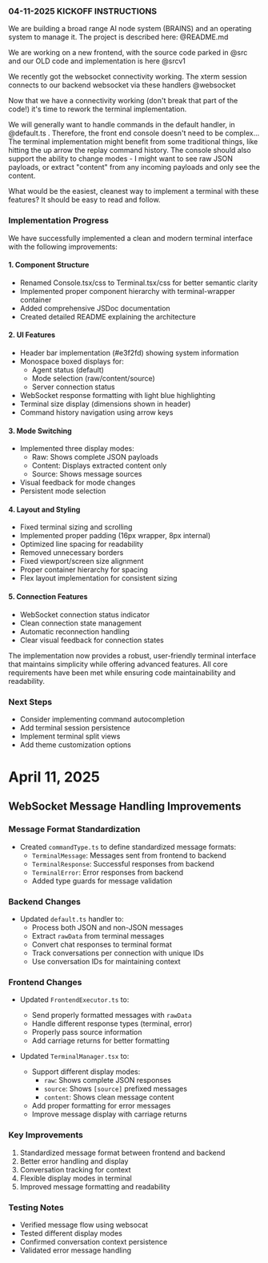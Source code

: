 ### 04-11-2025 KICKOFF INSTRUCTIONS

We are building a broad range AI node system (BRAINS) and an operating system to manage it. The project is described here: 
@README.md 

We are working on a new frontend, with the source code parked in @src and our OLD code and implementation is here @srcv1 

We recently got the websocket connectivity working. The xterm session connects to our backend websocket via these handlers @websocket 

Now that we have a connectivity working (don't break that part of the code!) it's time to rework the terminal implementation. 

We will generally want to handle commands in the default handler, in @default.ts . Therefore, the front end console doesn't need to be complex... The terminal implementation might benefit from some traditional things, like hitting the up arrow the replay command history. The console should also support the ability to change modes - I might want to see raw JSON payloads, or extract "content" from any incoming payloads and only see the content. 

What would be the easiest, cleanest way to implement a terminal with these features? It should be easy to read and follow.

### Implementation Progress

We have successfully implemented a clean and modern terminal interface with the following improvements:

#### 1. Component Structure
- Renamed Console.tsx/css to Terminal.tsx/css for better semantic clarity
- Implemented proper component hierarchy with terminal-wrapper container
- Added comprehensive JSDoc documentation
- Created detailed README explaining the architecture

#### 2. UI Features
- Header bar implementation (#e3f2fd) showing system information
- Monospace boxed displays for:
  - Agent status (default)
  - Mode selection (raw/content/source)
  - Server connection status
- WebSocket response formatting with light blue highlighting
- Terminal size display (dimensions shown in header)
- Command history navigation using arrow keys

#### 3. Mode Switching
- Implemented three display modes:
  - Raw: Shows complete JSON payloads
  - Content: Displays extracted content only
  - Source: Shows message sources
- Visual feedback for mode changes
- Persistent mode selection

#### 4. Layout and Styling
- Fixed terminal sizing and scrolling
- Implemented proper padding (16px wrapper, 8px internal)
- Optimized line spacing for readability
- Removed unnecessary borders
- Fixed viewport/screen size alignment
- Proper container hierarchy for spacing
- Flex layout implementation for consistent sizing

#### 5. Connection Features
- WebSocket connection status indicator
- Clean connection state management
- Automatic reconnection handling
- Clear visual feedback for connection states

The implementation now provides a robust, user-friendly terminal interface that maintains simplicity while offering advanced features. All core requirements have been met while ensuring code maintainability and readability.

### Next Steps
- Consider implementing command autocompletion
- Add terminal session persistence
- Implement terminal split views
- Add theme customization options

# April 11, 2025

## WebSocket Message Handling Improvements

### Message Format Standardization
- Created `commandType.ts` to define standardized message formats:
  - `TerminalMessage`: Messages sent from frontend to backend
  - `TerminalResponse`: Successful responses from backend
  - `TerminalError`: Error responses from backend
  - Added type guards for message validation

### Backend Changes
- Updated `default.ts` handler to:
  - Process both JSON and non-JSON messages
  - Extract `rawData` from terminal messages
  - Convert chat responses to terminal format
  - Track conversations per connection with unique IDs
  - Use conversation IDs for maintaining context

### Frontend Changes
- Updated `FrontendExecutor.ts` to:
  - Send properly formatted messages with `rawData`
  - Handle different response types (terminal, error)
  - Properly pass source information
  - Add carriage returns for better formatting

- Updated `TerminalManager.tsx` to:
  - Support different display modes:
    - `raw`: Shows complete JSON responses
    - `source`: Shows `[source]` prefixed messages
    - `content`: Shows clean message content
  - Add proper formatting for error messages
  - Improve message display with carriage returns

### Key Improvements
1. Standardized message format between frontend and backend
2. Better error handling and display
3. Conversation tracking for context
4. Flexible display modes in terminal
5. Improved message formatting and readability

### Testing Notes
- Verified message flow using websocat
- Tested different display modes
- Confirmed conversation context persistence
- Validated error message handling